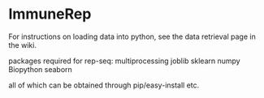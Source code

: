 ImmuneRep
=========
For instructions on loading data into python, see the data retrieval page in the wiki.

packages required for rep-seq:
multiprocessing 
joblib
sklearn
numpy
Biopython
seaborn

all of which can be obtained through pip/easy-install etc.  
